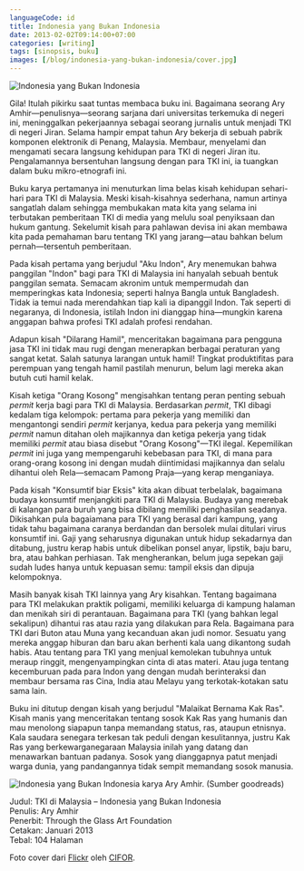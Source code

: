```yaml
---
languageCode: id
title: Indonesia yang Bukan Indonesia
date: 2013-02-02T09:14:00+07:00
categories: [writing]
tags: [sinopsis, buku]
images: [/blog/indonesia-yang-bukan-indonesia/cover.jpg]
---
```

![Indonesia yang Bukan Indonesia](cover.jpg)

Gila! Itulah pikirku saat tuntas membaca buku ini. Bagaimana seorang Ary Amhir—penulisnya—seorang sarjana dari universitas terkemuka di negeri ini, meninggalkan pekerjaannya sebagai seorang jurnalis untuk menjadi TKI di negeri Jiran. Selama hampir empat tahun Ary bekerja di sebuah pabrik komponen elektronik di Penang, Malaysia. Membaur, menyelami dan mengamati secara langsung kehidupan para TKI di negeri Jiran itu. Pengalamannya bersentuhan langsung dengan para TKI ini, ia tuangkan dalam buku mikro-etnografi ini.

Buku karya pertamanya ini menuturkan lima belas kisah kehidupan sehari-hari para TKI di Malaysia. Meski kisah-kisahnya sederhana, namun artinya sangatlah dalam sehingga membukakan mata kita yang selama ini terbutakan pemberitaan TKI di media yang melulu soal penyiksaan dan hukum gantung. Sekelumit kisah para pahlawan devisa ini akan membawa kita pada pemahaman baru tentang TKI yang jarang—atau bahkan belum pernah—tersentuh pemberitaan.

Pada kisah pertama yang berjudul "Aku Indon", Ary menemukan bahwa panggilan "Indon" bagi para TKI di Malaysia ini hanyalah sebuah bentuk panggilan semata. Semacam akronim untuk mempermudah dan memperingkas kata Indonesia; seperti halnya Bangla untuk Bangladesh. Tidak ia temui nada merendahkan tiap kali ia dipanggil Indon. Tak seperti di negaranya, di Indonesia, istilah Indon ini dianggap hina—mungkin karena anggapan bahwa profesi TKI adalah profesi rendahan.

Adapun kisah "Dilarang Hamil", menceritakan bagaimana para pengguna jasa TKI ini tidak mau rugi dengan menerapkan berbagai peraturan yang sangat ketat. Salah satunya larangan untuk hamil! Tingkat produktifitas para perempuan yang tengah hamil pastilah menurun, belum lagi mereka akan butuh cuti hamil kelak.

Kisah ketiga "Orang Kosong" mengisahkan tentang peran penting sebuah *permit* kerja bagi para TKI di Malaysia. Berdasarkan *permit*, TKI dibagi kedalam tiga kelompok: pertama para pekerja yang memiliki dan mengantongi sendiri *permit* kerjanya, kedua para pekerja yang memiliki *permit* namun ditahan oleh majikannya dan ketiga pekerja yang tidak memiliki *permit* atau biasa disebut "Orang Kosong"—TKI ilegal. Kepemilikan *permit* ini juga yang mempengaruhi kebebasan para TKI, di mana para orang-orang kosong ini dengan mudah diintimidasi majikannya dan selalu dihantui oleh Rela—semacam Pamong Praja—yang kerap menganiaya.

Pada kisah "Konsumtif biar Eksis" kita akan dibuat terbelalak, bagaimana budaya konsumtif menjangkiti para TKI di Malaysia. Budaya yang merebak di kalangan para buruh yang bisa dibilang memiliki penghasilan seadanya. Dikisahkan pula bagaiamana para TKI yang berasal dari kampung, yang tidak tahu bagaimana caranya berdandan dan bersolek mulai ditulari virus konsumtif ini. Gaji yang seharusnya digunakan untuk hidup sekadarnya dan ditabung, justru kerap habis untuk dibelikan ponsel anyar, lipstik, baju baru, bra, atau bahkan perhiasan. Tak mengherankan, belum juga sepekan gaji sudah ludes hanya untuk kepuasan semu: tampil eksis dan dipuja kelompoknya.

Masih banyak kisah TKI lainnya yang Ary kisahkan. Tentang bagaimana para TKI melakukan praktik poligami, memiliki keluarga di kampung halaman dan menikah siri di perantauan. Bagaimana para TKI (yang bahkan legal sekalipun) dihantui ras atau razia yang dilakukan para Rela. Bagaimana para TKI dari Buton atau Muna yang kecanduan akan judi nomor. Sesuatu yang mereka anggap hiburan dan baru akan berhenti kala uang dikantong sudah habis. Atau tentang para TKI yang menjual kemolekan tubuhnya untuk meraup ringgit, mengenyampingkan cinta di atas materi. Atau juga tentang kecemburuan pada para Indon yang dengan mudah berinteraksi dan membaur bersama ras Cina, India atau Melayu yang terkotak-kotakan satu sama lain.

Buku ini ditutup dengan kisah yang berjudul "Malaikat Bernama Kak Ras". Kisah manis yang menceritakan tentang sosok Kak Ras yang humanis dan mau menolong siapapun tanpa memandang status, ras, ataupun etnisnya. Kala saudara senegara terkesan tak peduli dengan kesulitannya, justru Kak Ras yang berkewarganegaraan Malaysia inilah yang datang dan menawarkan bantuan padanya. Sosok yang dianggapnya patut menjadi warga dunia, yang pandangannya tidak sempit memandang sosok manusia.

![Indonesia yang Bukan Indonesia karya Ary Amhir. (Sumber [goodreads](https://www.goodreads.com/book/show/10012020-tki-di-malaysia-indonesia-yang-bukan-indonesia))](01-indonesia-yang-bukan-indonesia-by-goodreads.jpg)

Judul: TKI di Malaysia – Indonesia yang Bukan Indonesia\
Penulis: Ary Amhir\
Penerbit: Through the Glass Art Foundation\
Cetakan: Januari 2013\
Tebal: 104 Halaman

Foto cover dari [Flickr](https://www.flickr.com/photos/cifor/36642500092/) oleh [CIFOR](https://www.flickr.com/photos/cifor/).
